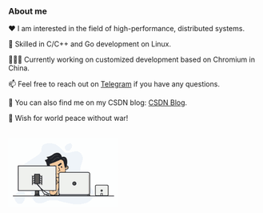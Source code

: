 ### About me

<p>❤️ I am interested in the field of high-performance, distributed systems.</p>
<p>🔨 Skilled in C/C++ and Go development on Linux.</p>
<p>👨🏻‍💻 Currently working on customized development based on Chromium in China.</p>
<p>📫 Feel free to reach out on <a href="https://t.me/chuzilaolin" target="_blank">Telegram</a> if you have any questions.</p>
<p>📝 You can also find me on my CSDN blog: <a href="https://blog.csdn.net/weixin_44398687" target="_blank">CSDN Blog</a>.</p>
<p>🧨 Wish for world peace without war!</p>

<br/>

<div>
  <img src="img/programmer.gif" style="max-width: 100%; height: auto; display: block; margin-bottom: 20px;" />
</div>

<br/><br/><br/>

